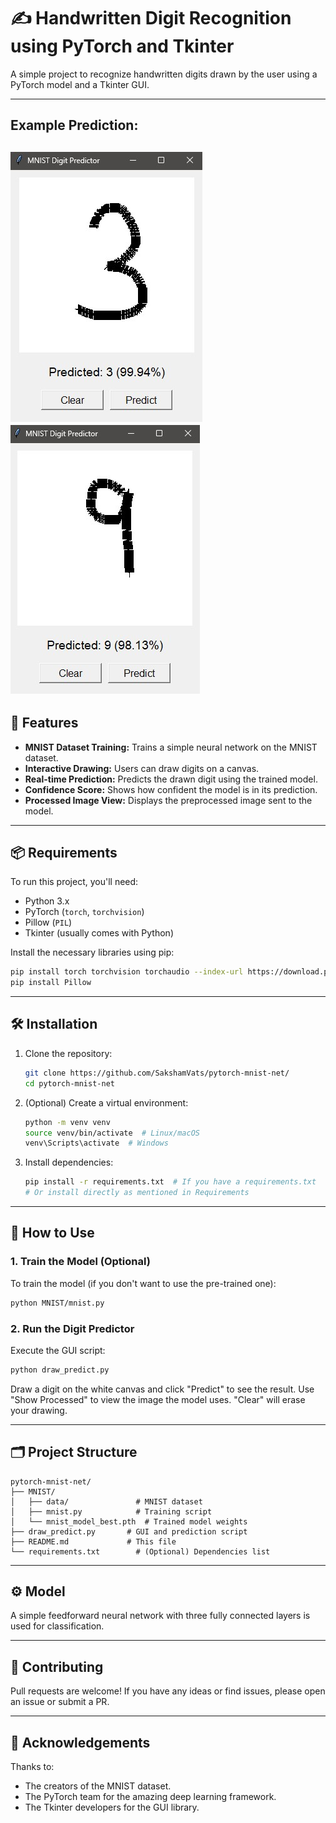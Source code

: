 # ✍️ Handwritten Digit Recognition using PyTorch and Tkinter

A simple project to recognize handwritten digits drawn by the user using a PyTorch model and a Tkinter GUI.

---

## Example Prediction:
![Handdrawn 3](images/3.jpg)
![Handdrawn 9](images/9.jpg)
---

## 🚀 Features

* **MNIST Dataset Training:** Trains a simple neural network on the MNIST dataset.
* **Interactive Drawing:** Users can draw digits on a canvas.
* **Real-time Prediction:** Predicts the drawn digit using the trained model.
* **Confidence Score:** Shows how confident the model is in its prediction.
* **Processed Image View:** Displays the preprocessed image sent to the model.

---

## 📦 Requirements

To run this project, you'll need:

* Python 3.x
* PyTorch (`torch`, `torchvision`)
* Pillow (`PIL`)
* Tkinter (usually comes with Python)

Install the necessary libraries using pip:

```bash
pip install torch torchvision torchaudio --index-url https://download.pytorch.org/whl/cpu
pip install Pillow
```

---

## 🛠️ Installation

1.  Clone the repository:

    ```bash
    git clone https://github.com/SakshamVats/pytorch-mnist-net/
    cd pytorch-mnist-net
    ```

2.  (Optional) Create a virtual environment:

    ```bash
    python -m venv venv
    source venv/bin/activate  # Linux/macOS
    venv\Scripts\activate  # Windows
    ```

3.  Install dependencies:

    ```bash
    pip install -r requirements.txt  # If you have a requirements.txt
    # Or install directly as mentioned in Requirements
    ```

---

## 🧠 How to Use

### 1. Train the Model (Optional)

To train the model (if you don't want to use the pre-trained one):

```bash
python MNIST/mnist.py
```

### 2. Run the Digit Predictor

Execute the GUI script:

```bash
python draw_predict.py
```

Draw a digit on the white canvas and click "Predict" to see the result. Use "Show Processed" to view the image the model uses. "Clear" will erase your drawing.

---

## 🗂️ Project Structure

```
pytorch-mnist-net/
├── MNIST/
│   ├── data/               # MNIST dataset
│   ├── mnist.py            # Training script
│   └── mnist_model_best.pth  # Trained model weights
├── draw_predict.py       # GUI and prediction script
├── README.md             # This file
└── requirements.txt        # (Optional) Dependencies list
```

---

## ⚙️ Model

A simple feedforward neural network with three fully connected layers is used for classification.

---

## 🤝 Contributing

Pull requests are welcome! If you have any ideas or find issues, please open an issue or submit a PR.

---

## 🙌 Acknowledgements

Thanks to:

* The creators of the MNIST dataset.
* The PyTorch team for the amazing deep learning framework.
* The Tkinter developers for the GUI library.
